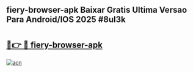 ## fiery-browser-apk Baixar Gratis Ultima Versao Para Android/IOS 2025 #8ul3k

# <h2><a href="https://ainizakaria.my?title=fiery-browser-apk&ref=20M">🔗👉 🔴 fiery-browser-apk</a></h2>

[![acn](https://github.com/user-attachments/assets/0f9c940e-d8b0-45ae-aac7-cd30a18b3e1c)](https://ainizakaria.my?title=fiery-browser-apk&ref=20M)

